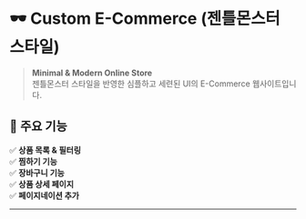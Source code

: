 # 🕶️ Custom E-Commerce (젠틀몬스터 스타일)

> **Minimal & Modern Online Store**  
> 젠틀몬스터 스타일을 반영한 심플하고 세련된 UI의 E-Commerce 웹사이트입니다.

## 📌 주요 기능

✅ **상품 목록 & 필터링**  
✅ **찜하기 기능**  
✅ **장바구니 기능**  
✅ **상품 상세 페이지**  
✅ **페이지네이션 추가**  

---
